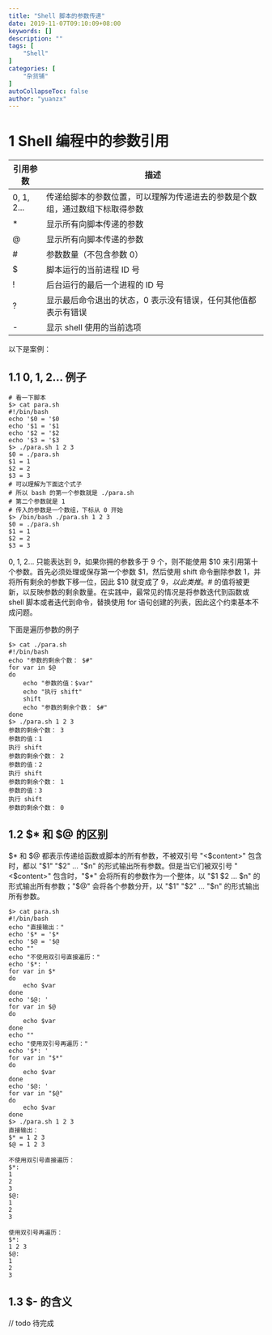 ```yaml
---
title: "Shell 脚本的参数传递"
date: 2019-11-07T09:10:09+08:00
keywords: []
description: ""
tags: [
    "Shell"
]
categories: [
    "杂货铺"
]
autoCollapseToc: false
author: "yuanzx"
---
```


# 1 Shell 编程中的参数引用

| 引用参数   | 描述                                                                         |
| ---------- | ---------------------------------------------------------------------------- |
| 0, 1, 2... | 传递给脚本的参数位置，可以理解为传递进去的参数是个数组，通过数组下标取得参数 |
| *          | 显示所有向脚本传递的参数                                                     |
| @          | 显示所有向脚本传递的参数                                                     |
| #          | 参数数量（不包含参数 0）                                                     |
| $          | 脚本运行的当前进程 ID 号                                                     |
| !          | 后台运行的最后一个进程的 ID 号                                               |
| ?          | 显示最后命令退出的状态，0 表示没有错误，任何其他值都表示有错误               |
| -          | 显示 shell 使用的当前选项                                                    |

以下是案例：

## 1.1 0, 1, 2... 例子

```shell
# 看一下脚本
$> cat para.sh
#!/bin/bash
echo '$0 = '$0
echo '$1 = '$1
echo '$2 = '$2
echo '$3 = '$3
$> ./para.sh 1 2 3
$0 = ./para.sh
$1 = 1
$2 = 2
$3 = 3
# 可以理解为下面这个式子
# 所以 bash 的第一个参数就是 ./para.sh
# 第二个参数就是 1
# 传入的参数是一个数组，下标从 0 开始
$> /bin/bash ./para.sh 1 2 3
$0 = ./para.sh
$1 = 1
$2 = 2
$3 = 3
```

0, 1, 2... 只能表达到 9，如果你拥的参数多于 9 个，则不能使用 $10 来引用第十个参数。首先必须处理或保存第一个参数 $1，然后使用 shift 命令删除参数 1，并将所有剩余的参数下移一位，因此 $10 就变成了 $9，以此类推。$# 的值将被更新，以反映参数的剩余数量。在实践中，最常见的情况是将参数迭代到函数或 shell 脚本或者迭代到命令，替换使用 for 语句创建的列表，因此这个约束基本不成问题。

下面是遍历参数的例子

```shell
$> cat ./para.sh
#!/bin/bash
echo "参数的剩余个数： $#"
for var in $@
do 
    echo "参数的值：$var"
    echo "执行 shift"
    shift
    echo "参数的剩余个数： $#"
done
$> ./para.sh 1 2 3
参数的剩余个数： 3
参数的值：1
执行 shift
参数的剩余个数： 2
参数的值：2
执行 shift
参数的剩余个数： 1
参数的值：3
执行 shift
参数的剩余个数： 0
```

## 1.2 $* 和 $@ 的区别

$* 和 $@ 都表示传递给函数或脚本的所有参数，不被双引号 "<$content>" 包含时，都以 "$1" "$2" … "$n" 的形式输出所有参数。但是当它们被双引号 "<$content>" 包含时，"$*" 会将所有的参数作为一个整体，以 "$1 $2 … $n" 的形式输出所有参数；"$@" 会将各个参数分开，以 "$1" "$2" … "$n" 的形式输出所有参数。

```shell
$> cat para.sh
#!/bin/bash
echo "直接输出："
echo '$* = '$*
echo '$@ = '$@
echo ""
echo "不使用双引号直接遍历："
echo '$*: '
for var in $*
do
    echo $var
done
echo '$@: '
for var in $@
do 
    echo $var
done
echo ""
echo "使用双引号再遍历："
echo '$*: '
for var in "$*"
do
    echo $var
done
echo '$@: '
for var in "$@"
do 
    echo $var
done
$> ./para.sh 1 2 3
直接输出：
$* = 1 2 3
$@ = 1 2 3

不使用双引号直接遍历：
$*:
1
2
3
$@:
1
2
3

使用双引号再遍历：
$*:
1 2 3
$@:
1
2
3
```

## 1.3 $- 的含义

// todo 待完成